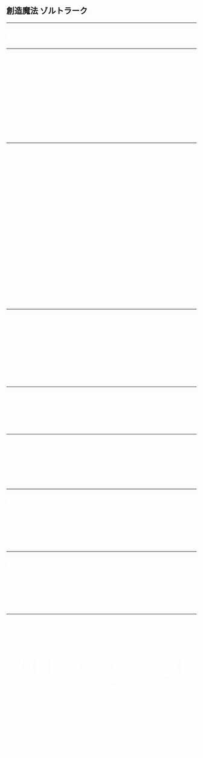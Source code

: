 ## 創造魔法 ゾルトラーク

---
<section data-background-image="https://source.unsplash.com/random/1920x1080/?magic" data-background-opacity="0.5">
<h1 style="color: white; margin-top: 20px;">創造魔法 ゾルトラーク</h1>
</section>

---
<section data-background-image="https://source.unsplash.com/random/1920x1080/?fantasy" data-background-opacity="0.5">
<h1 style="color: white; margin-top: 200px; text-align: center;">創造魔法 ゾルトラーク</h1>
</section>

---
<section data-background-image="https://source.unsplash.com/random/1920x1080/?spell" data-background-opacity="0.5">
<ul style="color: white; margin-top: 100px; text-align: center; font-size: 30px;">
  <li>本格的な魔法時代の始まりを象徴する強大な創造魔法</li>
  <li>未体系であった呪文からの術の発動を、魔法の文法体系に昇華</li>
  <li>高速かつ広範囲な術式展開と強大な魔法の発動を可能とするシステム</li>
</ul>
</section>

---
<section data-background-image="https://source.unsplash.com/random/1920x1080/?fire" data-background-opacity="0.5">
<h2 style="color: white; margin-top: 20px;">モデルの能力</h2>
<ul style="color: white; margin-top: 20px;">
<li>ゾルトラークは、数語の呪文から起動術式を用いて、複雑な術式を一瞬で展開し、敵を焼き尽くす炎や轟音の魔法攻撃を繰り出します。</li>
<li>詠唱や無詠唱に関わらず、一瞬で強力な魔法を発動し、圧倒的な破壊力で敵を蹴散らすことが可能です。</li>
<li>独自の呪文言語や暗号化された呪文を使うことで、敵に魔法の内容を悟られることなく奇襲攻撃を仕掛けられます。</li>
</ul>
</section>

---
<section data-background-image="https://source.unsplash.com/random/1920x1080/?powerful" data-background-opacity="0.5">
<h2 style="color: white; margin-top: 20px;">モデルの評価</h2>
<p style="color: white; margin-top: 20px;">ゾルトラークは、術師の数語の呪文を強力な言霊の数々を織り込んだ魔法陣を通じて、魔法の範囲と威力を大幅に向上させることが可能です。</p>
</section>

---
<section data-background-image="https://source.unsplash.com/random/1920x1080/?language" data-background-opacity="0.5">
<h2 style="color: white; margin-top: 20px;">言語トークン化</h2>
<p style="color: white; margin-top: 20px;">ゾルトラークの新しい言語トークン化技術により、異なる言語ファミリーにわたる呪文の圧縮率が大幅に向上しました。例えば、エルフ語では2.9倍、ドワーフ語では1.7倍の呪文の短縮が実現されています。</p>
</section>

---
<section data-background-image="https://source.unsplash.com/random/1920x1080/?shield" data-background-opacity="0.5">
<h2 style="color: white; margin-top: 20px;">魔法の安全性と制限</h2>
<ul style="color: white; margin-top: 20px;">
<li>ゾルトラークは、禁忌の魔法の排除や術式の洗練など、あらゆる魔法体系において安全性を追求しています。</li>
<li>新しい安全術式を構築し、危険な魔法の発動に対する防御術を提供しています。</li>
</ul>
</section>

---
<section data-background-image="https://source.unsplash.com/random/1920x1080/?grimoire" data-background-opacity="0.5">
<h2 style="color: white; margin-top: 20px;">魔法の利用可能性</h2>
<ul style="color: white; margin-top: 20px;">
<li>ゾルトラークは、テキストと画像の魔法を操るシステムとして、一般魔法使いおよび上級魔法使いに提供されます。</li>
<li>魔法書では、ゾルトラークは2倍の速度、半分のマナ消費、5倍の魔法詠唱速度で利用可能です。</li>
</ul>
</section>

---
<section data-background-image="https://source.unsplash.com/random/1920x1080/?fantasy world" data-background-opacity="0.5">
<h2 style="color: white; margin-top: 100px; text-align: center; font-size: 50px;">ゾルトラークを体験しよう</h2>
<p style="color: white; text-align: center; font-size: 30px;">さあ、ゾルトラークの革新的な魔法の世界に飛び込みましょう!</p>
</section>